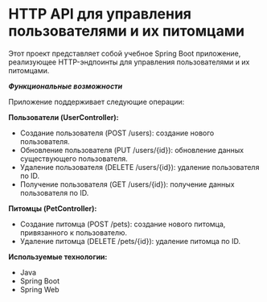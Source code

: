 # HTTP API для управления пользователями и их питомцами
Этот проект представляет собой учебное Spring Boot приложение, реализующее HTTP-эндпоинты для управления пользователями и их питомцами.

***Функциональные возможности***

Приложение поддерживает следующие операции:

**Пользователи (UserController):**
- Создание пользователя (POST /users): создание нового пользователя.
- Обновление пользователя (PUT /users/{id}): обновление данных существующего пользователя.
- Удаление пользователя (DELETE /users/{id}): удаление пользователя по ID.
- Получение пользователя (GET /users/{id}): получение данных пользователя по ID.

**Питомцы (PetController):**
- Создание питомца (POST /pets): создание нового питомца, привязанного к пользователю.
- Удаление питомца (DELETE /pets/{id}): удаление питомца по ID.

**Используемые технологии:**
- Java 
- Spring Boot 
- Spring Web
